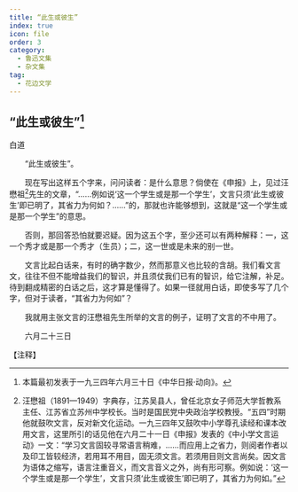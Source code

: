 ```yaml
---
title: “此生或彼生”
index: true
icon: file
order: 3
category:
  - 鲁迅文集
  - 杂文集
tag:  
  - 花边文学
---
```


## “此生或彼生”[^①]

白道

　　“此生或彼生”。

　　现在写出这样五个字来，问问读者：是什么意思？倘使在《申报》上，见过汪懋祖[^②]先生的文章，“……例如说‘这一个学生或是那一个学生’，文言只须‘此生或彼生’即已明了，其省力为何如？……”的，那就也许能够想到，这就是“这一个学生或是那一个学生”的意思。

　　否则，那回答恐怕就要迟疑。因为这五个字，至少还可以有两种解释：一，这一个秀才或是那一个秀才（生员）；二，这一世或是未来的别一世。

　　文言比起白话来，有时的确字数少，然而那意义也比较的含胡。我们看文言文，往往不但不能增益我们的智识，并且须仗我们已有的智识，给它注解，补足。待到翻成精密的白话之后，这才算是懂得了。如果一径就用白话，即使多写了几个字，但对于读者，“其省力为何如”？

　　我就用主张文言的汪懋祖先生所举的文言的例子，证明了文言的不中用了。

　　六月二十三日

【注释】

[^①]:本篇最初发表于一九三四年六月三十日《中华日报·动向》。

[^②]:汪懋祖（1891—1949）字典存，江苏吴县人，曾任北京女子师范大学哲教系主任、江苏省立苏州中学校长。当时是国民党中央政治学校教授。“五四”时期他就鼓吹文言，反对新文化运动。一九三四年又鼓吹中小学尊孔读经和课本改用文言，这里所引的话见他在六月二十一日《申报》发表的《中小学文言运动》一文：“学习文言固较寻常语言稍难，……而应用上之省力，则阅者作者以及印工皆较经济，若用耳不用目，固无须文言。若须用目则文言尚矣。因文言为语体之缩写，语言注重音义，而文言音义之外，尚有形可察。例如说：‘这一个学生或是那一个学生’，文言只须‘此生或彼生’即已明了，其省力为何如。”
